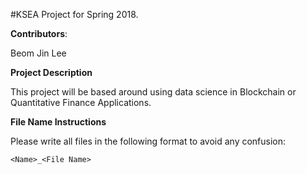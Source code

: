 #KSEA Project for Spring 2018. 

**Contributors**: 

Beom Jin Lee

**Project Description** 

This project will be based around using data science in Blockchain or Quantitative Finance Applications.

**File Name Instructions**

Please write all files in the following format to avoid any confusion: 
```
<Name>_<File Name>
```


